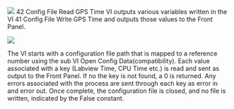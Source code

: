 ﻿
**![](https://lh5.googleusercontent.com/AX7hv4QpCC-MCoqxpUNRjEFoErHO8-6Lbx5L7DKXGCtlHNYnxr9z0OtRavJQ5Mz3_kWuRV3uxFauZBWSt-9XbFM9c46jp0oyU9p3J23JXB74GYyXxREuc3t57YYPIY98nUZr5KTV)**
42 Config File Read GPS Time VI outputs various variables written in the VI 41 Config File Write GPS Time and outputs those values to the Front Panel.

**![](https://lh4.googleusercontent.com/mHUztU7NdAUQ6QYoYyFakOyrowhfc26X3t_X_54bQUDtW8oO9ULu1isufTACQH3f4cye_BVHxwquw83UDJiJvk7aSyCuPgxV6GEhdoDfd1m7q-CObsAkaV8bcu81HuiBIvObX-7h)**

The VI starts with a configuration file path that is mapped to a reference number using the sub VI Open Config Data(compatibility). Each value associated with a key (Labview Time, CPU Time etc.) is read and sent as output to the Front Panel. If no the key is not found, a 0 is returned. Any errors associated with the process are sent through each key as error in and error out. Once complete, the configuration file is closed, and no file is written, indicated by the False constant.

